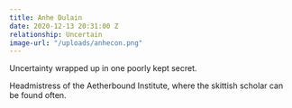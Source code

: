 ```yaml
---
title: Anhe Dulain
date: 2020-12-13 20:31:00 Z
relationship: Uncertain
image-url: "/uploads/anhecon.png"
---
```


Uncertainty wrapped up in one poorly kept secret.  

Headmistress of the Aetherbound Institute, where the skittish scholar can be found often.
